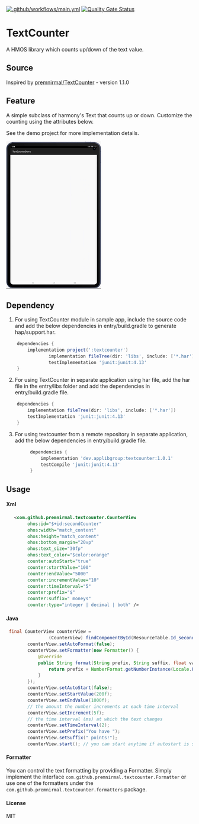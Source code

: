 [![.github/workflows/main.yml](https://github.com/applibgroup/TextCounter/actions/workflows/main.yml/badge.svg)](https://github.com/applibgroup/TextCounter/actions/workflows/main.yml)
[![Quality Gate Status](https://sonarcloud.io/api/project_badges/measure?project=applibgroup_TextCounter&metric=alert_status)](https://sonarcloud.io/summary/new_code?id=applibgroup_TextCounter)

# TextCounter

A HMOS library which counts up/down of the text value.

## Source
Inspired by [premnirmal/TextCounter](https://github.com/premnirmal/TextCounter) - version 1.1.0

## Feature
A simple subclass of harmony's Text that counts up or down. Customize the counting using the attributes below.

See the demo project for more implementation details.

<img src="screenshots/TextCounter.gif" width="256">

## Dependency
1. For using TextCounter module in sample app, include the source code and add the below dependencies in entry/build.gradle to generate hap/support.har.
```groovy
	dependencies {
		implementation project(':textcounter')
                implementation fileTree(dir: 'libs', include: ['*.har'])
                testImplementation 'junit:junit:4.13'
	}
```

2. For using TextCounter in separate application using har file, add the har file in the entry/libs folder and add the dependencies in entry/build.gradle file.
```groovy
	dependencies {
		implementation fileTree(dir: 'libs', include: ['*.har'])
		testImplementation 'junit:junit:4.13'
	}
```

3. For using textcounter from a remote repository in separate application, add the below dependencies in entry/build.gradle file.
``` groovy
         dependencies {
	         implementation 'dev.applibgroup:textcounter:1.0.1'
	         testCompile 'junit:junit:4.13'
         }
```

## Usage

#### Xml

```xml
   <com.github.premnirmal.textcounter.CounterView
        ohos:id="$+id:secondCounter"
        ohos:width="match_content"
        ohos:height="match_content"
        ohos:bottom_margin="20vp"
        ohos:text_size="30fp"
        ohos:text_color="$color:orange"
        counter:autoStart="true"
        counter:startValue="100"
        counter:endValue="5000"
        counter:incrementValue="10"
        counter:timeInterval="5"
        counter:prefix="$"
        counter:suffix=" moneys"
        counter:type="integer | decimal | both" />
```

#### Java
```java
 final CounterView counterView =
                (CounterView) findComponentById(ResourceTable.Id_secondCounter);
        counterView.setAutoFormat(false);
        counterView.setFormatter(new Formatter() {
            @Override
            public String format(String prefix, String suffix, float value) {
                return prefix + NumberFormat.getNumberInstance(Locale.US).format(value) + suffix;
            }
        });
        counterView.setAutoStart(false);
        counterView.setStartValue(200f);
        counterView.setEndValue(1000f);
        // the amount the number increments at each time interval
        counterView.setIncrement(5f); 
        // the time interval (ms) at which the text changes
        counterView.setTimeInterval(2);
        counterView.setPrefix("You have ");
        counterView.setSuffix(" points!");
        counterView.start(); // you can start anytime if autostart is set to false
```
#### Formatter
You can control the text formatting by providing a Formatter. Simply implement the interface `com.github.premnirmal.textcounter.Formatter` or use one of the formatters under the `com.github.premnirmal.textcounter.formatters` package.

#### License
MIT

